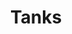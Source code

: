 ---
slug: "tanks"
title: "Tanks"
description: "An all-time great flash game."
path: "/flash/tanks.swf"
---